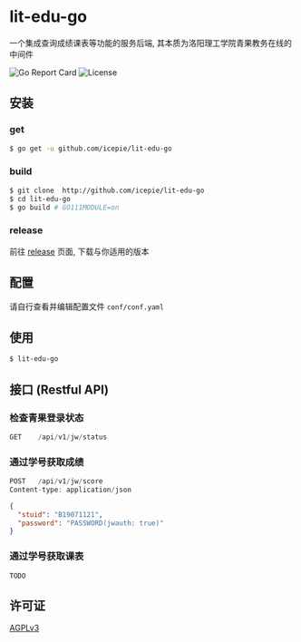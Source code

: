 # lit-edu-go
 
一个集成查询成绩课表等功能的服务后端, 其本质为洛阳理工学院青果教务在线的中间件

![Go Report Card](https://goreportcard.com/badge/github.com/icepie/lit-edu-go)
![License](https://img.shields.io/github/license/icepie/lit-edu-go)

## 安装

### get

```bash
$ go get -u github.com/icepie/lit-edu-go
```

### build

```bash
$ git clone  http://github.com/icepie/lit-edu-go
$ cd lit-edu-go
$ go build # GO111MODULE=on
```

### release

前往 [release](https://github.com/icepie/lit-edu-go/releases) 页面, 下载与你适用的版本

## 配置

请自行查看并编辑配置文件 `conf/conf.yaml`

## 使用

```bash
$ lit-edu-go
```

## 接口 (Restful API)

### 检查青果登录状态

```js
GET    /api/v1/jw/status
```

### 通过学号获取成绩

```js
POST   /api/v1/jw/score
Content-type: application/json
```

```json
{
  "stuid": "B19071121",
  "password": "PASSWORD(jwauth: true)"
}
```

### 通过学号获取课表

```
TODO
```

## 许可证

[AGPLv3](https://github.com/icepie/lit-edu-go/blob/main/LICENSE)

